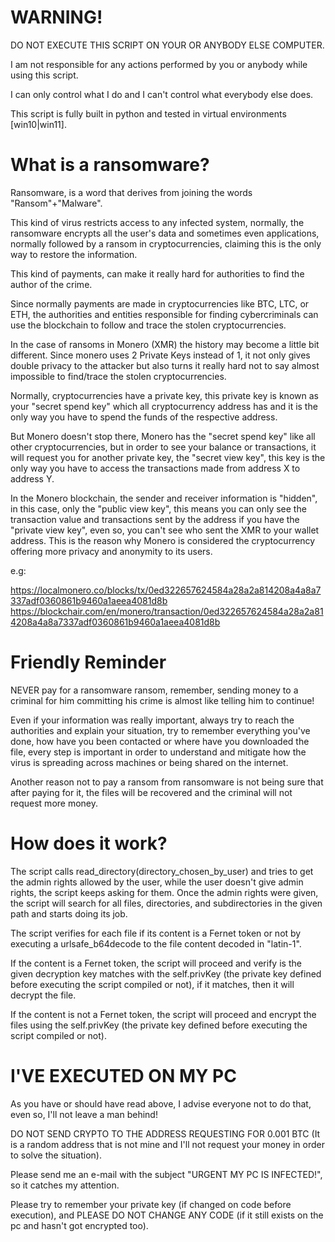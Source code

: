 # WARNING!
DO NOT EXECUTE THIS SCRIPT ON YOUR OR ANYBODY ELSE COMPUTER.

I am not responsible for any actions performed by you or anybody while using this script. 

I can only control what I do and I can't control what everybody else does.

This script is fully built in python and tested in virtual environments [win10|win11].

# What is a ransomware?
Ransomware, is a word that derives from joining the words "Ransom"+"Malware".

This kind of virus restricts access to any infected system, normally, the ransomware encrypts all the user's data and sometimes even applications, normally followed by a ransom in cryptocurrencies, claiming this is the only way to restore the information. 

This kind of payments, can make it really hard for authorities to find the author of the crime. 

Since normally payments are made in cryptocurrencies like BTC, LTC, or ETH, the authorities and entities responsible for finding cybercriminals can use the blockchain to follow and trace the stolen cryptocurrencies.

In the case of ransoms in Monero (XMR) the history may become a little bit different. Since monero uses 2 Private Keys instead of 1, it not only gives double privacy to the attacker but also turns it really hard not to say almost impossible to find/trace the stolen cryptocurrencies.

Normally, cryptocurrencies have a private key, this private key is known as your "secret spend key" which all cryptocurrency address has and it is the only way you have to spend the funds of the respective address.

But Monero doesn't stop there, Monero has the "secret spend key" like all other cryptocurrencies, but in order to see your balance or transactions, it will request you for another private key, the "secret view key", this key is the only way you have to access the transactions made from address X to address Y. 

In the Monero blockchain, the sender and receiver information is "hidden", in this case, only the "public view key", this means you can only see the transaction value and transactions sent by the address if you have the "private view key", even so, you can't see who sent the XMR to your wallet address. This is the reason why Monero is considered the cryptocurrency offering more privacy and anonymity to its users.

e.g:

https://localmonero.co/blocks/tx/0ed322657624584a28a2a814208a4a8a7337adf0360861b9460a1aeea4081d8b
https://blockchair.com/en/monero/transaction/0ed322657624584a28a2a814208a4a8a7337adf0360861b9460a1aeea4081d8b

# Friendly Reminder
NEVER pay for a ransomware ransom, remember, sending money to a criminal for him committing his crime is almost like telling him to continue!

Even if your information was really important, always try to reach the authorities and explain your situation, try to remember everything you've done, how have you been contacted or where have you downloaded the file, every step is important in order to understand and mitigate how the virus is spreading across machines or being shared on the internet.

Another reason not to pay a ransom from ransomware is not being sure that after paying for it, the files will be recovered and the criminal will not request more money.

# How does it work?
The script calls read_directory(directory_chosen_by_user) and tries to get the admin rights allowed by the user, while the user doesn't give admin rights, the script keeps asking for them. Once the admin rights were given, the script will search for all files, directories, and subdirectories in the given path and starts doing its job.

The script verifies for each file if its content is a Fernet token or not by executing a urlsafe_b64decode to the file content decoded in "latin-1".

If the content is a Fernet token, the script will proceed and verify is the given decryption key matches with the self.privKey (the private key defined before executing the script compiled or not), if it matches, then it will decrypt the file. 

If the content is not a Fernet token, the script will proceed and encrypt the files using the self.privKey (the private key defined before executing the script compiled or not).

# I'VE EXECUTED ON MY PC
As you have or should have read above, I advise everyone not to do that, even so, I'll not leave a man behind!

DO NOT SEND CRYPTO TO THE ADDRESS REQUESTING FOR 0.001 BTC (It is a random address that is not mine and I'll not request your money in order to solve the situation).

Please send me an e-mail with the subject "URGENT MY PC IS INFECTED!", so it catches my attention.

Please try to remember your private key (if changed on code before execution), and PLEASE DO NOT CHANGE ANY CODE (if it still exists on the pc and hasn't got encrypted too).
